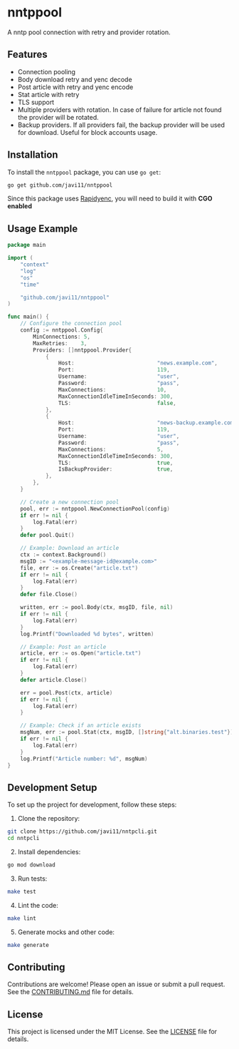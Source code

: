 # nntppool

A nntp pool connection with retry and provider rotation.

## Features

- Connection pooling
- Body download retry and yenc decode
- Post article with retry and yenc encode
- Stat article with retry
- TLS support
- Multiple providers with rotation. In case of failure for article not found the provider will be rotated.
- Backup providers. If all providers fail, the backup provider will be used for download. Useful for block accounts usage.

## Installation

To install the `nntppool` package, you can use `go get`:

```sh
go get github.com/javi11/nntppool
```

Since this package uses [Rapidyenc](github.com/mnightingale/rapidyenc), you will need to build it with **CGO enabled**

## Usage Example

```go
package main

import (
    "context"
    "log"
    "os"
    "time"

    "github.com/javi11/nntppool"
)

func main() {
    // Configure the connection pool
    config := nntppool.Config{
        MinConnections: 5,
        MaxRetries:    3,
        Providers: []nntppool.Provider{
            {
                Host:                          "news.example.com",
                Port:                          119,
                Username:                      "user",
                Password:                      "pass",
                MaxConnections:                10,
                MaxConnectionIdleTimeInSeconds: 300,
                TLS:                           false,
            },
            {
                Host:                          "news-backup.example.com",
                Port:                          119,
                Username:                      "user",
                Password:                      "pass",
                MaxConnections:                5,
                MaxConnectionIdleTimeInSeconds: 300,
                TLS:                           true,
                IsBackupProvider:              true,
            },
        },
    }

    // Create a new connection pool
    pool, err := nntppool.NewConnectionPool(config)
    if err != nil {
        log.Fatal(err)
    }
    defer pool.Quit()

    // Example: Download an article
    ctx := context.Background()
    msgID := "<example-message-id@example.com>"
    file, err := os.Create("article.txt")
    if err != nil {
        log.Fatal(err)
    }
    defer file.Close()

    written, err := pool.Body(ctx, msgID, file, nil)
    if err != nil {
        log.Fatal(err)
    }
    log.Printf("Downloaded %d bytes", written)

    // Example: Post an article
    article, err := os.Open("article.txt")
    if err != nil {
        log.Fatal(err)
    }
    defer article.Close()

    err = pool.Post(ctx, article)
    if err != nil {
        log.Fatal(err)
    }

    // Example: Check if an article exists
    msgNum, err := pool.Stat(ctx, msgID, []string{"alt.binaries.test"})
    if err != nil {
        log.Fatal(err)
    }
    log.Printf("Article number: %d", msgNum)
}
```

## Development Setup

To set up the project for development, follow these steps:

1. Clone the repository:

```sh
git clone https://github.com/javi11/nntpcli.git
cd nntpcli
```

2. Install dependencies:

```sh
go mod download
```

3. Run tests:

```sh
make test
```

4. Lint the code:

```sh
make lint
```

5. Generate mocks and other code:

```sh
make generate
```

## Contributing

Contributions are welcome! Please open an issue or submit a pull request. See the [CONTRIBUTING.md](CONTRIBUTING.md) file for details.

## License

This project is licensed under the MIT License. See the [LICENSE](LICENSE) file for details.
